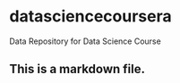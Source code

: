 datasciencecoursera
===================

Data Repository for Data Science Course

## This is a markdown file.
